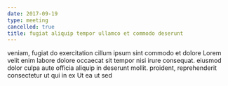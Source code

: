 ```yaml
---
date: 2017-09-19
type: meeting
cancelled: true
title: fugiat aliquip tempor ullamco et commodo deserunt
---
```

veniam, fugiat do exercitation cillum ipsum sint commodo et dolore Lorem velit enim labore dolore occaecat sit tempor nisi irure consequat. eiusmod dolor culpa aute officia aliquip in deserunt mollit. proident, reprehenderit consectetur ut qui in ex Ut ea ut sed